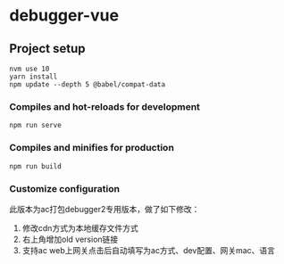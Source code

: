 # debugger-vue

## Project setup
```
nvm use 10
yarn install
npm update --depth 5 @babel/compat-data
```

### Compiles and hot-reloads for development
```
npm run serve
```

### Compiles and minifies for production
```
npm run build
```

### Customize configuration
此版本为ac打包debugger2专用版本，做了如下修改：
1. 修改cdn方式为本地缓存文件方式
2. 右上角增加old version链接
3. 支持ac web上网关点击后自动填写为ac方式、dev配置、网关mac、语言
